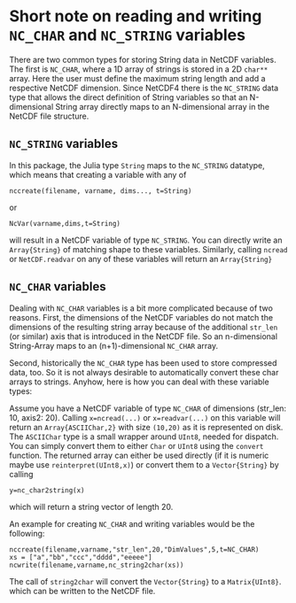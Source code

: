 # Short note on reading and writing `NC_CHAR` and `NC_STRING` variables

There are two common types for storing String data in NetCDF variables. The first is `NC_CHAR`,
where a 1D array of strings is stored in a 2D `char**` array. Here the user must define the maximum
string length and add a respective NetCDF dimension. Since NetCDF4 there is the `NC_STRING` data type that allows
 the direct definition of String variables so that an N-dimensional String array directly maps to an N-dimensional
 array in the NetCDF file structure.

## `NC_STRING` variables

In this package, the Julia type `String` maps to the `NC_STRING` datatype, which means that creating a variable with any of

```
nccreate(filename, varname, dims..., t=String)
```

or

```
NcVar(varname,dims,t=String)
```

will result in a NetCDF variable of type `NC_STRING`. You can directly write an `Array{String}` of matching shape to these
variables. Similarly, calling `ncread` or `NetCDF.readvar` on any of these variables will return an `Array{String}`

## `NC_CHAR` variables

Dealing with `NC_CHAR` variables is a bit more complicated because of two reasons. First, the dimensions of the NetCDF variables
do not match the dimensions of the resulting string array because of the additional `str_len` (or similar) axis that is introduced in the
NetCDF file. So an n-dimensional String-Array maps to an (n+1)-dimensional `NC_CHAR` array.

Second, historically the `NC_CHAR` type has been used to store compressed data, too. So it is not always desirable to automatically convert
these char arrays to strings. Anyhow, here is how you can deal with these variable types:

Assume you have a NetCDF variable of type `NC_CHAR` of dimensions (str_len: 10, axis2: 20).
Calling `x=ncread(...)` or `x=readvar(...)` on this variable will return an `Array{ASCIIChar,2}` with size `(10,20)` as it is represented on disk. The `ASCIIChar` type is a small wrapper around `UInt8`, needed for dispatch. You can simply convert them to either `Char` or `UInt8` using the `convert` function. The returned array can either be used directly (if it is numeric maybe use `reinterpret(UInt8,x)`) or convert them to a `Vector{String}` by calling

    y=nc_char2string(x)

which will return a string vector of length 20.

An example for creating `NC_CHAR` and writing variables would be the following:

```
nccreate(filename,varname,"str_len",20,"DimValues",5,t=NC_CHAR)
xs = ["a","bb","ccc","dddd","eeeee"]
ncwrite(filename,varname,nc_string2char(xs))
```

The call of `string2char` will convert the `Vector{String}` to a `Matrix{UInt8}`. which
can be written to the NetCDF file.
